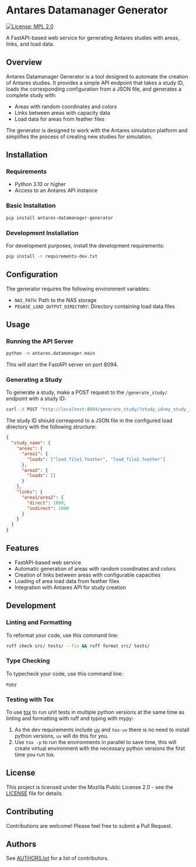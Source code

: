 # Antares Datamanager Generator

[![License: MPL 2.0](https://img.shields.io/badge/License-MPL%202.0-brightgreen.svg)](https://opensource.org/licenses/MPL-2.0)

A FastAPI-based web service for generating Antares studies with areas, links, and load data.

## Overview

Antares Datamanager Generator is a tool designed to automate the creation of Antares studies. It provides a simple API endpoint that takes a study ID, loads the corresponding configuration from a JSON file, and generates a complete study with:

- Areas with random coordinates and colors
- Links between areas with capacity data
- Load data for areas from feather files

The generator is designed to work with the Antares simulation platform and simplifies the process of creating new studies for simulation.

## Installation

### Requirements

- Python 3.10 or higher
- Access to an Antares API instance

### Basic Installation

```bash
pip install antares-datamanager-generator
```

### Development Installation

For development purposes, install the development requirements:

```bash
pip install -r requirements-dev.txt
```

## Configuration

The generator requires the following environment variables:

- `NAS_PATH`: Path to the NAS storage
- `PEGASE_LOAD_OUTPUT_DIRECTORY`: Directory containing load data files

## Usage

### Running the API Server

```bash
python -m antares.datamanager.main
```

This will start the FastAPI server on port 8094.

### Generating a Study

To generate a study, make a POST request to the `/generate_study/` endpoint with a study ID:

```bash
curl -X POST "http://localhost:8094/generate_study/?study_id=my_study_id"
```

The study ID should correspond to a JSON file in the configured load directory with the following structure:

```json
{
  "study_name": {
    "areas": {
      "area1": {
        "loads": ["load_file1.feather", "load_file2.feather"]
      },
      "area2": {
        "loads": []
      }
    },
    "links": {
      "area1/area2": {
        "direct": 1000,
        "indirect": 1000
      }
    }
  }
}
```

## Features

- FastAPI-based web service
- Automatic generation of areas with random coordinates and colors
- Creation of links between areas with configurable capacities
- Loading of area load data from feather files
- Integration with Antares API for study creation

## Development

### Linting and Formatting

To reformat your code, use this command line:

```bash
ruff check src/ tests/ --fix && ruff format src/ tests/
```

### Type Checking

To typecheck your code, use this command line:

```bash
mypy
```

### Testing with Tox

To use [tox](https://tox.wiki/) to run unit tests in multiple python versions at the same time as linting and formatting with ruff and typing with mypy:

1. As the dev requirements include [uv](https://docs.astral.sh/uv/) and `tox-uv` there is no need to install python versions, `uv` will do this for you.
2. Use `tox -p` to run the environments in parallel to save time, this will create virtual environment with the necessary python versions the first time you run tox.

## License

This project is licensed under the Mozilla Public License 2.0 - see the [LICENSE](LICENSE) file for details.

## Contributing

Contributions are welcome! Please feel free to submit a Pull Request.

## Authors

See [AUTHORS.txt](AUTHORS.txt) for a list of contributors.
